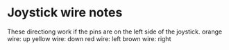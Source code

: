 Joystick wire notes
===

These directiong work if the pins are on the left side of the joystick.
orange wire: up
yellow wire: down
red wire: left
brown wire: right

